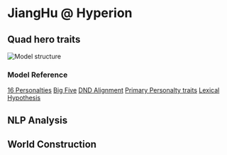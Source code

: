 # JiangHu @ Hyperion

## Quad hero traits

![Model structure](model.png)

### Model Reference

[16 Personalties][1]
[Big Five][2]
[DND Alignment][3]
[Primary Personalty traits][4]
[Lexical Hypothesis][5]

[1]: https://www.16personalities.com/
[2]: http://en.wikipedia.org/wiki/Big_Five_personality_traits
[3]: https://en.wikipedia.org/wiki/Alignment_(Dungeons_%26_Dragons)
[4]: http://ideonomy.mit.edu/essays/traits.html
[5]: https://en.wikipedia.org/wiki/Lexical_hypothesis

## NLP Analysis

## World Construction